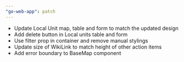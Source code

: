 ```yaml
---
"go-web-app": patch
---
```


- Update Local Unit map, table and form to match the updated design
- Add delete button in Local units table and form
- Use filter prop in container and remove manual stylings
- Update size of WikiLink to match height of other action items
- Add error boundary to BaseMap component
